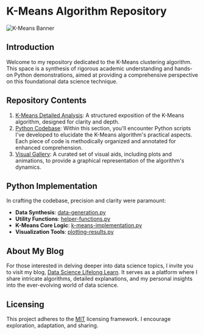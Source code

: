 # K-Means Algorithm Repository

![K-Means Banner](./Images/k-means-banner.png)  <!-- Consider adding a banner image for added visual appeal -->

## Introduction

Welcome to my repository dedicated to the K-Means clustering algorithm. This space is a synthesis of rigorous academic understanding and hands-on Python demonstrations, aimed at providing a comprehensive perspective on this foundational data science technique.

## Repository Contents

1. [K-Means Detailed Analysis](./Implementation/Overview.md): A structured exposition of the K-Means algorithm, designed for clarity and depth.
2. [Python Codebase](./Implementation/Code/): Within this section, you'll encounter Python scripts I've developed to elucidate the K-Means algorithm's practical aspects. Each piece of code is methodically organized and annotated for enhanced comprehension.
3. [Visual Gallery](./Images/): A curated set of visual aids, including plots and animations, to provide a graphical representation of the algorithm's dynamics.

## Python Implementation

In crafting the codebase, precision and clarity were paramount:

- **Data Synthesis**: [data-generation.py](./Implementation/Code/data-generation.py)
- **Utility Functions**: [helper-functions.py](./Implementation/Code/helper-functions.py)
- **K-Means Core Logic**: [k-means-implementation.py](./Implementation/Code/k-means-implementation.py)
- **Visualization Tools**: [plotting-results.py](./Implementation/Code/plotting-results.py)

## About My Blog

For those interested in delving deeper into data science topics, I invite you to visit my blog, [Data Science Lifelong Learn](https://datasciencelifelonglearn.blogspot.com/). It serves as a platform where I share intricate algorithms, detailed explanations, and my personal insights into the ever-evolving world of data science.

## Licensing

This project adheres to the [MIT](./LICENSE) licensing framework. I encourage exploration, adaptation, and sharing.

